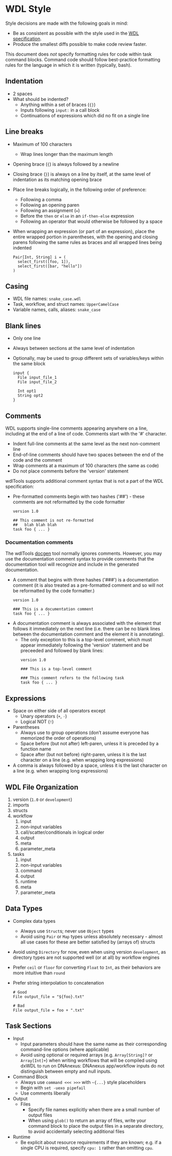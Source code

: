 # WDL Style

Style decisions are made with the following goals in mind:

* Be as consistent as possible with the style used in the [WDL specification](https://github.com/openwdl/wdl/blob/master/versions/1.0/SPEC.md).
* Produce the smallest diffs possible to make code review faster.

This document does *not* specify formatting rules for code within task command blocks. Command code should follow best-practice formatting rules for the language in which it is written (typically, bash).

## Indentation

* 2 spaces
* What should be indented?
    * Anything within a set of braces (`{}`)
    * Inputs following `input:` in a call block
    * Continuations of expressions which did no fit on a single line

## Line breaks

* Maximum of 100 characters
    * Wrap lines longer than the maximum length
* Opening brace (`{`) is always followed by a newline
* Closing brace (`}`) is always on a line by itself, at the same level of indentation as its matching opening brace
* Place line breaks logically, in the following order of preference:
    * Following a comma
    * Following an opening paren
    * Following an assignment (`=`)
    * Before the `then` or `else` in an `if-then-else` expression
    * Following an operator that would otherwise be followed by a space
* When wrapping an expression (or part of an expression), place the entire wrapped portion in parentheses, with the opening and closing parens following the same rules as braces and all wrapped lines being indented
    
    ```wdl
    Pair[Int, String] i = (
      select_first([foo, 1]),
      select_first([bar, "hello"])
    )
    ```

## Casing

* WDL file names: `snake_case.wdl`
* Task, workflow, and struct names: `UpperCamelCase` 
* Variable names, calls, aliases: `snake_case`

## Blank lines

* Only one line
* Always between sections at the same level of indentation
* Optionally, may be used to group different sets of variables/keys within the same block

    ```wdl
    input {
      File input_file_1
      File input_file_2
  
      Int opt1
      String opt2
    }
    ```

## Comments

WDL supports single-line comments appearing anywhere on a line, including at the end of a line of code. Comments start with the '#' character.

* Indent full-line comments at the same level as the next non-comment line
* End-of-line comments should have two spaces between the end of the code and the comment
* Wrap comments at a maximum of 100 characters (the same as code)
* Do not place comments before the 'version' statement

wdlTools supports additional comment syntax that is not a part of the WDL specification:

* Pre-formatted comments begin with two hashes ('##') - these comments are not reformatted by the code formatter
    ```wdl
    version 1.0
    
    ## This comment is not re-formatted
    ##   blah blah blah
    task foo { ... }
    ```

### Documentation comments

The wdlTools [docgen](Commands/Docgen.md) tool normally ignores comments. However, you may use the documentation comment syntax to provide comments that the documentation tool will recognize and include in the generated documentation.

* A comment that begins with three hashes ('###') is a documentation comment (it is also treated as a pre-formatted comment and so will not be reformatted by the code formatter.)
    ```wdl
    version 1.0
  
    ### This is a documentation comment
    task foo { ... }
    ```
* A documentation comment is always associated with the element that follows it immediately on the next line (i.e. there can be no blank lines between the documentation comment and the element it is annotating).
  * The only exception to this is a top-level comment, which must appear immediately following the 'version' statement and be preceeded and followed by blank lines:
    ```wdl
    version 1.0
    
    ### This is a top-level comment
    
    ### This comment refers to the following task
    task foo { ... }
    ```

## Expressions

* Space on either side of all operators except
    * Unary operators (`+`, `-`)
    * Logical NOT (`!`)
* Parentheses
    * Always use to group operations (don’t assume everyone has memorized the order of operations)
    * Space before (but not after) left-paren, unless it is preceded by a function name
    * Space after (but not before) right-paren, unless it is the last character on a line (e.g. when wrapping long expressions)
* A comma is always followed by a space, unless it is the last character on a line (e.g. when wrapping long expressions)

## WDL File Organization

1. version (`1.0` or `development`)
1. imports
1. structs
1. workflow
    1. input
    1. non-input variables
    1. call/scatter/conditionals in logical order
    1. output
    1. meta
    1. parameter_meta
1. tasks
    1. input
    1. non-input variables
    1. command
    1. output
    1. runtime
    1. meta
    1. parameter_meta

## Data Types

* Complex data types
    * Always use `Struct`s; never use `Object` types
    * Avoid using `Pair` or `Map` types unless absolutely necessary - almost all use cases for these are better satisfied by (arrays of) structs
* Avoid using `Directory` for now, even when using version `development`, as directory types are not supported well (or at all) by workflow engines
* Prefer `ceil` or `floor` for converting `Float` to `Int`, as their behaviors are more intuitive than `round`
* Prefer string interpolation to concatenation

    ```wdl
    # Good
    File output_file = "${foo}.txt"
    
    # Bad
    File output_file = foo + ".txt"
    ```

## Task Sections

* Input
    * Input parameters should have the same name as their corresponding command-line options (where applicable)
    * Avoid using optional or required arrays (e.g. `Array[String]?` or `Array[Int]+`) when writing workflows that will be compiled using dxWDL to run on DNAnexus: DNAnexus app/workflow inputs do not distinguish between empty and null inputs.
* Command Block
    * Always use `command <<< >>>` with `~{...}` style placeholders
    * Begin with `set -uexo pipefail`
    * Use comments liberally
* Output
    * Files
        * Specify file names explicitly when there are a small number of output files
        * When using `glob()` to return an array of files, write your command block to place the output files in a separate directory, to avoid accidentally selecting additional files
* Runtime
    * Be explicit about resource requirements if they are known; e.g. if a single CPU is required, specify `cpu: 1` rather than omitting `cpu`.